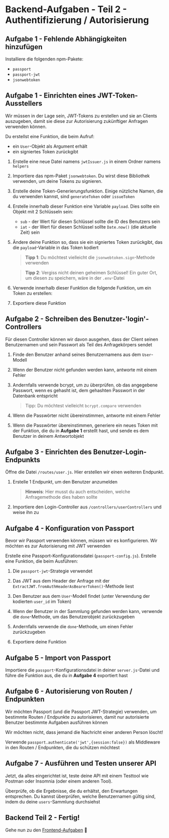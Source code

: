 # Backend-Aufgaben - Teil 2 - Authentifizierung / Autorisierung

## Aufgabe 1 - Fehlende Abhängigkeiten hinzufügen

Installiere die folgenden npm-Pakete:

- `passport`
- `passport-jwt`
- `jsonwebtoken`

## Aufgabe 1 - Einrichten eines JWT-Token-Ausstellers

Wir müssen in der Lage sein, JWT-Tokens zu erstellen und sie an Clients auszugeben, damit sie diese zur Autorisierung zukünftiger Anfragen verwenden können.

Du erstellst eine Funktion, die beim Aufruf:
   - ein `User`-Objekt als Argument erhält
   - ein signiertes Token zurückgibt

1. Erstelle eine neue Datei namens `jwtIssuer.js` in einem Ordner namens `helpers`

2. Importiere das npm-Paket `jsonwebtoken`. Du wirst diese Bibliothek verwenden, um deine Tokens zu signieren.
   
3. Erstelle deine Token-Generierungsfunktion. Einige nützliche Namen, die du verwenden kannst, sind `generateToken` oder `issueToken`
   
4. Erstelle innerhalb dieser Funktion eine Variable `payload`. Dies sollte ein Objekt mit 2 Schlüsseln sein:
   - `sub` - der Wert für diesen Schlüssel sollte die ID des Benutzers sein
   - `iat` - der Wert für diesen Schlüssel sollte `Date.now()` (die aktuelle Zeit) sein
   
5. Ändere deine Funktion so, dass sie ein signiertes Token zurückgibt, das die `payload`-Variable in das Token kodiert
   
   > **Tipp 1**: Du möchtest vielleicht die `jsonwebtoken.sign`-Methode verwenden
   
   > **Tipp 2**: Vergiss nicht deinen geheimen Schlüssel! Ein guter Ort, um diesen zu speichern, wäre in der `.env`-Datei

6. Verwende innerhalb dieser Funktion die folgende Funktion, um ein Token zu erstellen:

7. Exportiere diese Funktion

## Aufgabe 2 - Schreiben des Benutzer-'login'-Controllers

Für diesen Controller können wir davon ausgehen, dass der Client seinen Benutzernamen und sein Passwort als Teil des Anfragekörpers sendet

1. Finde den Benutzer anhand seines Benutzernamens aus dem `User`-Modell

2. Wenn der Benutzer nicht gefunden werden kann, antworte mit einem Fehler

3. Andernfalls verwende bcrypt, um zu überprüfen, ob das angegebene Passwort, wenn es gehasht ist, dem gehashten Passwort in der Datenbank entspricht

   > Tipp: Du möchtest vielleicht `bcrypt.compare` verwenden

4. Wenn die Passwörter nicht übereinstimmen, antworte mit einem Fehler

5. Wenn die Passwörter übereinstimmen, generiere ein neues Token mit der Funktion, die du in **Aufgabe 1** erstellt hast, und sende es dem Benutzer in deinem Antwortobjekt

## Aufgabe 3 - Einrichten des Benutzer-Login-Endpunkts

Öffne die Datei `/routes/user.js`. Hier erstellen wir einen weiteren Endpunkt.

1. Erstelle 1 Endpunkt, um den Benutzer anzumelden

   > **Hinweis**: Hier musst du auch entscheiden, welche Anfragemethode dies haben sollte

2. Importiere den Login-Controller aus `/controllers/userControllers` und weise ihn zu

## Aufgabe 4 - Konfiguration von Passport

Bevor wir Passport verwenden können, müssen wir es konfigurieren. Wir möchten es zur Autorisierung mit JWT verwenden

Erstelle eine Passport-Konfigurationsdatei (`passport-config.js`). Erstelle eine Funktion, die beim Ausführen:

1. Die `passport-jwt`-Strategie verwendet

2. Das JWT aus dem Header der Anfrage mit der `ExtractJWT.fromAuthHeaderAsBearerToken()`-Methode liest

3. Den Benutzer aus dem `User`-Modell findet (unter Verwendung der kodierten `user_id` im Token)

4. Wenn der Benutzer in der Sammlung gefunden werden kann, verwende die `done`-Methode, um das Benutzerobjekt zurückzugeben

5. Andernfalls verwende die `done`-Methode, um einen Fehler zurückzugeben

6. Exportiere deine Funktion

## Aufgabe 5 - Import von Passport

Importiere die `passport`-Konfigurationsdatei in deiner `server.js`-Datei und führe die Funktion aus, die du in **Aufgabe 4** exportiert hast

## Aufgabe 6 - Autorisierung von Routen / Endpunkten

Wir möchten Passport (und die Passport JWT-Strategie) verwenden, um bestimmte Routen / Endpunkte zu autorisieren, damit nur autorisierte Benutzer bestimmte Aufgaben ausführen können

Wir möchten nicht, dass jemand die Nachricht einer anderen Person löscht!

Verwende `passport.authenticate('jwt',{session:false})` als Middleware in den Routen / Endpunkten, die du schützen möchtest

## Aufgabe 7 - Ausführen und Testen unserer API

Jetzt, da alles eingerichtet ist, teste deine API mit einem Testtool wie Postman oder Insomnia (oder einem anderen Tool).

Überprüfe, ob die Ergebnisse, die du erhältst, den Erwartungen entsprechen. Du kannst überprüfen, welche Benutzernamen gültig sind, indem du deine `users`-Sammlung durchsiehst

## Backend Teil 2 - Fertig!

Gehe nun zu den [Frontend-Aufgaben](../client/FRONTEND_TASKS_DE.md) 🥳
